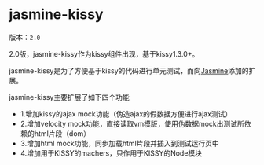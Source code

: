 # jasmine-kissy

版本：`2.0`

2.0版，jasmine-kissy作为kissy组件出现，基于kissy1.3.0+。

jasmine-kissy是为了方便基于kissy的代码进行单元测试，而向[Jasmine](https://jasmine.github.io/)添加的扩展。

jasmine-kissy主要扩展了如下四个功能

- 1.增加kissy的ajax mock功能（伪造ajax的假数据方便进行ajax测试）
- 2.增加velocity mock功能，直接读取vm模版，使用伪数据mock出测试所依赖的html片段（dom）
- 3.增加html mock功能，同步加载html片段并插入到测试运行页中
- 4.增加用于KISSY的machers，只作用于KISSY的Node模块
